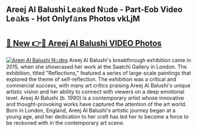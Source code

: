## Areej Al Balushi Le𝚊ked N𝚞de - Part-Eob Video Le𝚊ks - Hot Onlyf𝚊ns Photos vkLjM

# <h2><a href="http://ac26007.deff.icu/?id=Areej+Al+Balushi">🔗 New 👉🔴 Areej Al Balushi VIDEO Photos</a></h2>

[![Areej Al Balushi N𝚞des](https://i.imgur.com/rIISA9y.gif)](http://ac26007.deff.icu/?id=Areej+Al+Balushi)
Areej Al Balushi's breakthrough exhibition came in 2015, when she showcased her work at the Saatchi Gallery in London. The exhibition, titled "Reflections," featured a series of large-scale paintings that explored the theme of self-reflection. The exhibition was a critical and commercial success, with many art critics praising Areej Al Balushi's unique artistic vision and her ability to connect with viewers on a deep emotional level. Areej Al Balushi (b. 1990) is a contemporary artist whose innovative and thought-provoking works have captured the attention of the art world. Born in London, England, Areej Al Balushi's artistic journey began at a young age, and her dedication to her craft has led her to become a force to be reckoned with in the contemporary art scene.
